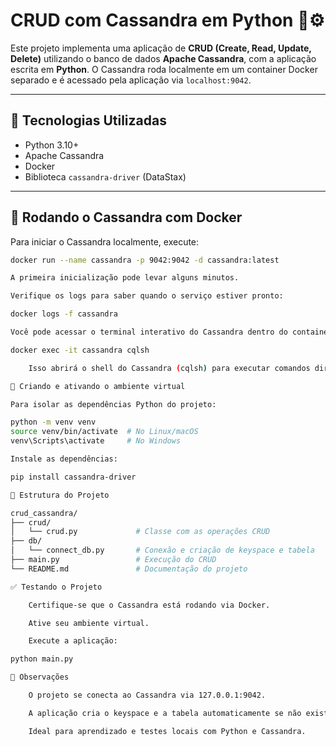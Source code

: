 # CRUD com Cassandra em Python 🐍⚙️

Este projeto implementa uma aplicação de **CRUD (Create, Read, Update, Delete)** utilizando o banco de dados **Apache Cassandra**, com a aplicação escrita em **Python**. O Cassandra roda localmente em um container Docker separado e é acessado pela aplicação via `localhost:9042`.

---

## 🧰 Tecnologias Utilizadas

- Python 3.10+
- Apache Cassandra
- Docker
- Biblioteca `cassandra-driver` (DataStax)

---

## 🐳 Rodando o Cassandra com Docker

Para iniciar o Cassandra localmente, execute:

```bash
docker run --name cassandra -p 9042:9042 -d cassandra:latest

A primeira inicialização pode levar alguns minutos.

Verifique os logs para saber quando o serviço estiver pronto:

docker logs -f cassandra

Você pode acessar o terminal interativo do Cassandra dentro do container com:

docker exec -it cassandra cqlsh

    Isso abrirá o shell do Cassandra (cqlsh) para executar comandos diretamente no banco.

🐍 Criando e ativando o ambiente virtual

Para isolar as dependências Python do projeto:

python -m venv venv
source venv/bin/activate  # No Linux/macOS
venv\Scripts\activate     # No Windows

Instale as dependências:

pip install cassandra-driver

📁 Estrutura do Projeto

crud_cassandra/
├── crud/
│   └── crud.py             # Classe com as operações CRUD
├── db/
│   └── connect_db.py       # Conexão e criação de keyspace e tabela
├── main.py                 # Execução do CRUD
└── README.md               # Documentação do projeto

✅ Testando o Projeto

    Certifique-se que o Cassandra está rodando via Docker.

    Ative seu ambiente virtual.

    Execute a aplicação:

python main.py

📌 Observações

    O projeto se conecta ao Cassandra via 127.0.0.1:9042.

    A aplicação cria o keyspace e a tabela automaticamente se não existirem.

    Ideal para aprendizado e testes locais com Python e Cassandra.
